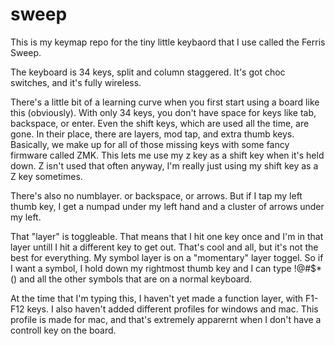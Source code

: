 # sweep

This is my keymap repo for the tiny little keybaord that I use called the Ferris Sweep. 

The keyboard is 34 keys, split and column staggered. It's got choc switches, and it's fully wireless. 

There's a little bit of a learning curve when you first start using a board like this (obviously). With only 34 keys, you don't have space for keys like tab, backspace, or enter. Even the shift keys, which are used all the time, are gone. 
In their place, there are layers, mod tap, and extra thumb keys. Basically, we make up for all of those missing keys with some fancy firmware called ZMK. This lets me use my z key as a shift key when it's held down. Z isn't used that often anyway, I'm really just using my shift key as a Z key sometimes. 

There's also no numblayer. or backspace, or arrows. But if I tap my left thumb key, I get a numpad under my left hand and a cluster of arrows under my left. 

That "layer" is toggleable. That means that I hit one key once and I'm in that layer untill I hit a different key to get out. That's cool and all, but it's not the best for everything. My symbol layer is on a "momentary" layer toggel. So if I want a symbol, I hold down my rightmost thumb key and I can type !@#$\*() and all the other symbols that are on a normal keyboard. 

At the time that I'm typing this, I haven't yet made a function layer, with F1-F12 keys. I also haven't added different profiles for windows and mac. This profile is made for mac, and that's extremely apparernt when I don't have a controll key on the board. 
